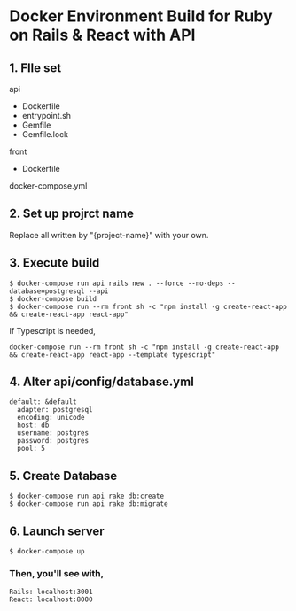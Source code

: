 # Docker Environment Build for Ruby on Rails & React with API

## 1. FIle set
api
- Dockerfile
- entrypoint.sh
- Gemfile
- Gemfile.lock

front
- Dockerfile

docker-compose.yml

## 2. Set up projrct name
Replace all written by "{project-name}" with your own.

## 3. Execute build
```
$ docker-compose run api rails new . --force --no-deps --database=postgresql --api
$ docker-compose build
$ docker-compose run --rm front sh -c "npm install -g create-react-app && create-react-app react-app"
```

If Typescript is needed,
```
docker-compose run --rm front sh -c "npm install -g create-react-app && create-react-app react-app --template typescript"
```

## 4. Alter api/config/database.yml
```
default: &default
  adapter: postgresql
  encoding: unicode
  host: db
  username: postgres
  password: postgres
  pool: 5
```

## 5. Create Database
```
$ docker-compose run api rake db:create
$ docker-compose run api rake db:migrate
```

## 6. Launch server
```
$ docker-compose up
```

### Then, you'll see with,
```
Rails: localhost:3001
React: localhost:8000
```
